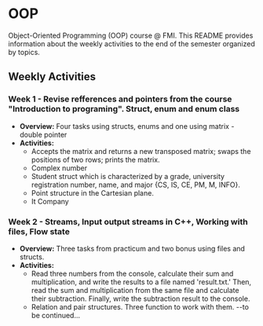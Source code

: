 # OOP
Object-Oriented Programming (OOP) course @ FMI. 
This README provides information about the weekly activities to the end of the semester organized by topics.

## Weekly Activities

### Week 1 - Revise refferences and pointers from the course "Introduction to programing". Struct, enum and enum class

- **Overview:** Four tasks using structs, enums and one using matrix - double pointer
- **Activities:**
  - Accepts the matrix and returns a new transposed matrix; swaps the positions of two rows; prints the matrix.
  - Complex number
  - Student struct which is characterized by a grade, university registration number, name, and major {CS, IS, CE, PM, M, INFO}.
  - Point structure in the Cartesian plane.
  - It Company
### Week 2 - Streams, Input output streams in C++, Working with files, Flow state 
- **Overview:** Three tasks from practicum and two bonus using files and structs.
- **Activities:**
  - Read three numbers from the console, calculate their sum and multiplication, and write the results to a file named 'result.txt.' Then, read the sum and multiplication from the same file and calculate their subtraction. Finally, write the subtraction result to the console.
  - Relation and pair structures. Three function to work with them.
  --to be continued...
